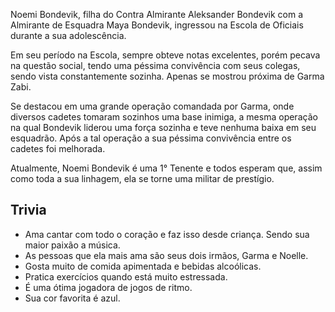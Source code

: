 Noemi Bondevik, filha do Contra Almirante Aleksander Bondevik com a Almirante de Esquadra Maya Bondevik, ingressou na Escola de Oficiais durante a sua adolescência. 

Em seu período na Escola, sempre obteve notas excelentes, porém pecava na questão social, tendo uma péssima convivência com seus colegas, sendo vista constantemente sozinha. Apenas se mostrou próxima de Garma Zabi.

Se destacou em uma grande operação comandada por Garma, onde diversos cadetes tomaram sozinhos uma base inimiga, a mesma operação na qual Bondevik liderou uma força sozinha e teve nenhuma baixa em seu esquadrão. Após a tal operação a sua péssima convivência entre os cadetes foi melhorada.

Atualmente, Noemi Bondevik é uma 1° Tenente e todos esperam que, assim como toda a sua linhagem, ela se torne uma militar de prestígio.

## Trivia

- Ama cantar com todo o coração e faz isso desde criança. Sendo sua maior paixão a música.
- As pessoas que ela mais ama são seus dois irmãos, Garma e Noelle.
- Gosta muito de comida apimentada e bebidas alcoólicas.
- Pratica exercícios quando está muito estressada.
- É uma ótima jogadora de jogos de ritmo.
- Sua cor favorita é azul.